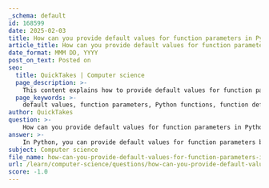 ```yaml
---
_schema: default
id: 168599
date: 2025-02-03
title: How can you provide default values for function parameters in Python?
article_title: How can you provide default values for function parameters in Python?
date_format: MMM DD, YYYY
post_on_text: Posted on
seo:
  title: QuickTakes | Computer science
  page_description: >-
    This content explains how to provide default values for function parameters in Python, including syntax, examples, and important considerations.
  page_keywords: >-
    default values, function parameters, Python functions, function definition, parameter list, syntax, example, orders of parameters, keyword arguments, mutable default values
author: QuickTakes
question: >-
    How can you provide default values for function parameters in Python?
answer: >-
    In Python, you can provide default values for function parameters by assigning a value to the parameter in the function definition. This allows the function to use the default value if no argument is provided for that parameter when the function is called. Here’s how you can do it:\n\n### Syntax for Default Parameters\nTo define default parameters, you specify the default values directly in the function's parameter list. The general syntax looks like this:\n\n```python\ndef function_name(parameter1=default_value1, parameter2=default_value2):\n    # function body\n```\n\n### Example\nHere’s a simple example to illustrate the use of default parameters:\n\n```python\ndef add_numbers(a=2, b=4):\n    return a + b\n\n# Calling the function without arguments\nprint(add_numbers())  # Output: 6 (uses default values)\n\n# Calling the function with one argument\nprint(add_numbers(3))  # Output: 7 (3 is assigned to a, b uses default value 4)\n\n# Calling the function with both arguments\nprint(add_numbers(5, 6))  # Output: 11 (5 is assigned to a, 6 is assigned to b)\n```\n\n### Important Points\n1. **Order of Parameters**: When defining a function with default parameters, all parameters with default values must be placed after any parameters without default values. For example:\n   ```python\n   def example_function(x, y=10):\n       return x + y\n   ```\n\n2. **Keyword Arguments**: You can also use keyword arguments to specify which parameters you want to set, allowing you to change the order of arguments:\n   ```python\n   print(add_numbers(b=5))  # Output: 7 (b is set to 5, a uses default value 2)\n   ```\n\n3. **Mutable Default Values**: It is generally advised to avoid using mutable objects (like lists or dictionaries) as default values. Instead, use `None` and create the mutable object inside the function if needed:\n   ```python\n   def append_to_list(value, my_list=None):\n       if my_list is None:\n           my_list = []\n       my_list.append(value)\n       return my_list\n   ```\n\nBy following these guidelines, you can effectively use default values for function parameters in Python, making your functions more flexible and user-friendly.
subject: Computer science
file_name: how-can-you-provide-default-values-for-function-parameters-in-python.md
url: /learn/computer-science/questions/how-can-you-provide-default-values-for-function-parameters-in-python
score: -1.0
---
```


&nbsp;